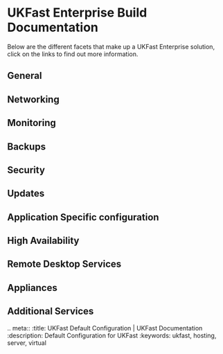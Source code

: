 # UKFast Enterprise Build Documentation

Below are the different facets that make up a UKFast Enterprise solution, click on the links to find out more information.
  
## General

  
## Networking

  
## Monitoring


## Backups

  
## Security


## Updates


## Application Specific configuration


## High Availability


## Remote Desktop Services


## Appliances


## Additional Services

  .. meta::
      :title: UKFast Default Configuration | UKFast Documentation
      :description: Default Configuration for UKFast
      :keywords: ukfast, hosting, server, virtual
